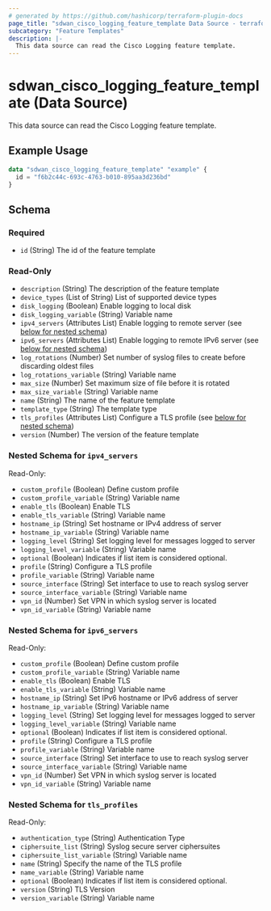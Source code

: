 ```yaml
---
# generated by https://github.com/hashicorp/terraform-plugin-docs
page_title: "sdwan_cisco_logging_feature_template Data Source - terraform-provider-sdwan"
subcategory: "Feature Templates"
description: |-
  This data source can read the Cisco Logging feature template.
---
```


# sdwan_cisco_logging_feature_template (Data Source)

This data source can read the Cisco Logging feature template.

## Example Usage

```terraform
data "sdwan_cisco_logging_feature_template" "example" {
  id = "f6b2c44c-693c-4763-b010-895aa3d236bd"
}
```

<!-- schema generated by tfplugindocs -->
## Schema

### Required

- `id` (String) The id of the feature template

### Read-Only

- `description` (String) The description of the feature template
- `device_types` (List of String) List of supported device types
- `disk_logging` (Boolean) Enable logging to local disk
- `disk_logging_variable` (String) Variable name
- `ipv4_servers` (Attributes List) Enable logging to remote server (see [below for nested schema](#nestedatt--ipv4_servers))
- `ipv6_servers` (Attributes List) Enable logging to remote IPv6 server (see [below for nested schema](#nestedatt--ipv6_servers))
- `log_rotations` (Number) Set number of syslog files to create before discarding oldest files
- `log_rotations_variable` (String) Variable name
- `max_size` (Number) Set maximum size of file before it is rotated
- `max_size_variable` (String) Variable name
- `name` (String) The name of the feature template
- `template_type` (String) The template type
- `tls_profiles` (Attributes List) Configure a TLS profile (see [below for nested schema](#nestedatt--tls_profiles))
- `version` (Number) The version of the feature template

<a id="nestedatt--ipv4_servers"></a>
### Nested Schema for `ipv4_servers`

Read-Only:

- `custom_profile` (Boolean) Define custom profile
- `custom_profile_variable` (String) Variable name
- `enable_tls` (Boolean) Enable TLS
- `enable_tls_variable` (String) Variable name
- `hostname_ip` (String) Set hostname or IPv4 address of server
- `hostname_ip_variable` (String) Variable name
- `logging_level` (String) Set logging level for messages logged to server
- `logging_level_variable` (String) Variable name
- `optional` (Boolean) Indicates if list item is considered optional.
- `profile` (String) Configure a TLS profile
- `profile_variable` (String) Variable name
- `source_interface` (String) Set interface to use to reach syslog server
- `source_interface_variable` (String) Variable name
- `vpn_id` (Number) Set VPN in which syslog server is located
- `vpn_id_variable` (String) Variable name


<a id="nestedatt--ipv6_servers"></a>
### Nested Schema for `ipv6_servers`

Read-Only:

- `custom_profile` (Boolean) Define custom profile
- `custom_profile_variable` (String) Variable name
- `enable_tls` (Boolean) Enable TLS
- `enable_tls_variable` (String) Variable name
- `hostname_ip` (String) Set IPv6 hostname or IPv6 address of server
- `hostname_ip_variable` (String) Variable name
- `logging_level` (String) Set logging level for messages logged to server
- `logging_level_variable` (String) Variable name
- `optional` (Boolean) Indicates if list item is considered optional.
- `profile` (String) Configure a TLS profile
- `profile_variable` (String) Variable name
- `source_interface` (String) Set interface to use to reach syslog server
- `source_interface_variable` (String) Variable name
- `vpn_id` (Number) Set VPN in which syslog server is located
- `vpn_id_variable` (String) Variable name


<a id="nestedatt--tls_profiles"></a>
### Nested Schema for `tls_profiles`

Read-Only:

- `authentication_type` (String) Authentication Type
- `ciphersuite_list` (String) Syslog secure server ciphersuites
- `ciphersuite_list_variable` (String) Variable name
- `name` (String) Specify the name of the TLS profile
- `name_variable` (String) Variable name
- `optional` (Boolean) Indicates if list item is considered optional.
- `version` (String) TLS Version
- `version_variable` (String) Variable name


